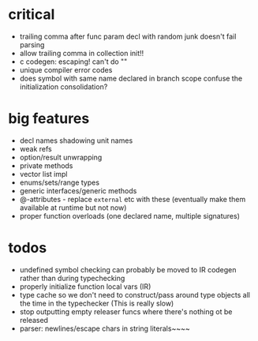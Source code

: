 # critical

* trailing comma after func param decl with random junk doesn't fail parsing
* allow trailing comma in collection init!!
* c codegen: escaping! can't do ""
* unique compiler error codes
* does symbol with same name declared in branch scope confuse the initialization consolidation?

# big features

* decl names shadowing unit names
* weak refs
* option/result unwrapping
* private methods
* vector list impl
* enums/sets/range types
* generic interfaces/generic methods
* @-attributes - replace `external` etc with these (eventually make them available at runtime but not now)
* proper function overloads (one declared name, multiple signatures)

# todos

* undefined symbol checking can probably be moved to IR codegen rather than during typechecking 
* properly initialize function local vars (IR)
* type cache so we don't need to construct/pass around type objects all the time in the typechecker (This is really slow)
* stop outputting empty releaser funcs where there's nothing ot be released
* parser: newlines/escape chars in string literals~~~~
